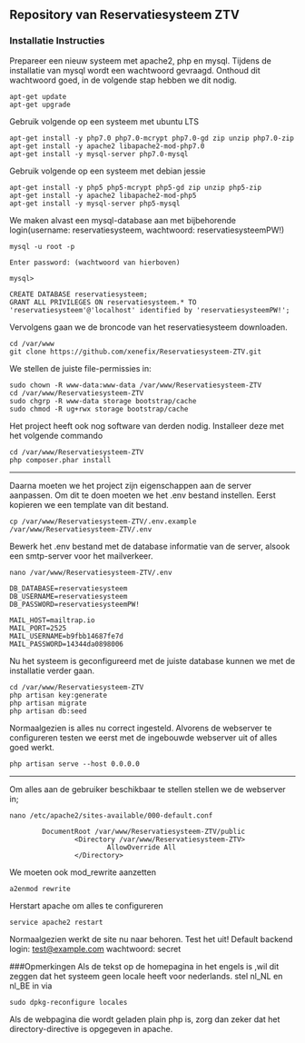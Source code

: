 
## Repository van Reservatiesysteem ZTV

### Installatie Instructies

Prepareer een nieuw systeem met apache2, php en mysql. Tijdens de 
installatie van mysql wordt een wachtwoord gevraagd. Onthoud dit 
wachtwoord goed, in de volgende stap hebben we dit nodig.

```
apt-get update
apt-get upgrade
```
Gebruik volgende op een systeem met ubuntu LTS
```
apt-get install -y php7.0 php7.0-mcrypt php7.0-gd zip unzip php7.0-zip
apt-get install -y apache2 libapache2-mod-php7.0
apt-get install -y mysql-server php7.0-mysql
```
Gebruik volgende op een systeem met debian jessie
```
apt-get install -y php5 php5-mcrypt php5-gd zip unzip php5-zip
apt-get install -y apache2 libapache2-mod-php5
apt-get install -y mysql-server php5-mysql
```

We maken alvast een mysql-database aan met bijbehorende login(username: reservatiesysteem, wachtwoord: reservatiesysteemPW!)
```
mysql -u root -p

Enter password: (wachtwoord van hierboven)

mysql>

CREATE DATABASE reservatiesysteem;
GRANT ALL PRIVILEGES ON reservatiesysteem.* TO 'reservatiesysteem'@'localhost' identified by 'reservatiesysteemPW!';
```
Vervolgens gaan we de broncode van het reservatiesysteem downloaden.

```
cd /var/www
git clone https://github.com/xenefix/Reservatiesysteem-ZTV.git
```
We stellen de juiste file-permissies in:
```
sudo chown -R www-data:www-data /var/www/Reservatiesysteem-ZTV
cd /var/www/Reservatiesysteem-ZTV
sudo chgrp -R www-data storage bootstrap/cache
sudo chmod -R ug+rwx storage bootstrap/cache
```


Het project heeft ook nog software van derden nodig. Installeer deze met het volgende commando

```
cd /var/www/Reservatiesysteem-ZTV
php composer.phar install
```
---
Daarna moeten we het project zijn eigenschappen aan de server aanpassen. Om dit te doen moeten we het .env bestand instellen. Eerst kopieren we een template van dit bestand.
```
cp /var/www/Reservatiesysteem-ZTV/.env.example /var/www/Reservatiesysteem-ZTV/.env
```
Bewerk het .env bestand met de database informatie van de server, alsook een smtp-server voor het mailverkeer.
```
nano /var/www/Reservatiesysteem-ZTV/.env

DB_DATABASE=reservatiesysteem
DB_USERNAME=reservatiesysteem
DB_PASSWORD=reservatiesysteemPW!

MAIL_HOST=mailtrap.io
MAIL_PORT=2525
MAIL_USERNAME=b9fbb14687fe7d
MAIL_PASSWORD=14344da0898006
```
Nu het systeem is geconfigureerd met de juiste database kunnen we met de installatie verder gaan.
```
cd /var/www/Reservatiesysteem-ZTV
php artisan key:generate
php artisan migrate
php artisan db:seed
```
Normaalgezien is alles nu correct ingesteld. Alvorens de webserver te configureren testen we eerst met de ingebouwde webserver uit of alles goed werkt.
```
php artisan serve --host 0.0.0.0
```
---
Om alles aan de gebruiker beschikbaar te stellen stellen we de webserver in;
```
nano /etc/apache2/sites-available/000-default.conf

        DocumentRoot /var/www/Reservatiesysteem-ZTV/public
                <Directory /var/www/Reservatiesysteem-ZTV>
                        AllowOverride All
                </Directory>
```
We moeten ook mod_rewrite aanzetten
```
a2enmod rewrite
```
Herstart apache om alles te configureren
```
service apache2 restart
```


Normaalgezien werkt de site nu naar behoren. Test het uit!
Default backend login: test@example.com wachtwoord: secret

###Opmerkingen
Als de tekst op de homepagina in het engels is ,wil dit zeggen dat het systeem geen locale heeft voor nederlands. stel nl_NL en nl_BE in via
```
sudo dpkg-reconfigure locales
```
Als de webpagina die wordt geladen plain php is, zorg dan zeker dat het directory-directive is opgegeven in apache.